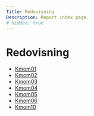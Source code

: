 ```yaml
---
Title: Redovisning
Description: Report index page.
# hidden: true
---
```


Redovisning
==================

* [Kmom01](report/kmom01)
* [Kmom02](report/kmom02)
* [Kmom03](report/kmom03)
* [Kmom04](report/kmom04)
* [Kmom05](report/kmom05)
* [Kmom06](report/kmom06)
* [Kmom10](report/kmom10)
